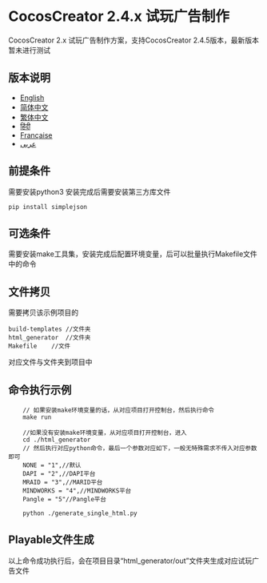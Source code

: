 # CocosCreator 2.4.x 试玩广告制作

CocosCreator 2.x 试玩广告制作方案，支持CocosCreator 2.4.5版本，最新版本暂未进行测试

## 版本说明

- [English](README.en.md)
- [简体中文](README.zh-CN.md)
- [繁体中文](README.zh-TW.md)
- [हिंदी](README.hi.md)
- [Française](README.fr.md)
- [عربى](README.ar.md)

## 前提条件

需要安装python3
安装完成后需要安装第三方库文件

```shell
pip install simplejson

```

## 可选条件

需要安装make工具集，安装完成后配置环境变量，后可以批量执行Makefile文件中的命令

## 文件拷贝

需要拷贝该示例项目的

```shell
build-templates //文件夹
html_generator  //文件夹
Makefile    //文件
```

对应文件与文件夹到项目中

## 命令执行示例

```shell
    // 如果安装make环境变量的话，从对应项目打开控制台，然后执行命令
    make run
```

```shell
    //如果没有安装make环境变量，从对应项目打开控制台，进入
    cd ./html_generator
    // 然后执行对应python命令，最后一个参数对应如下，一般无特殊需求不传入对应参数即可
    NONE = "1",//默认
    DAPI = "2",//DAPI平台
    MRAID = "3",//MARID平台
    MINDWORKS = "4",//MINDWORKS平台
    Pangle = "5"//Pangle平台
```

```shell
    python ./generate_single_html.py
```

## Playable文件生成

以上命令成功执行后，会在项目目录“html_generator/out”文件夹生成对应试玩广告文件
